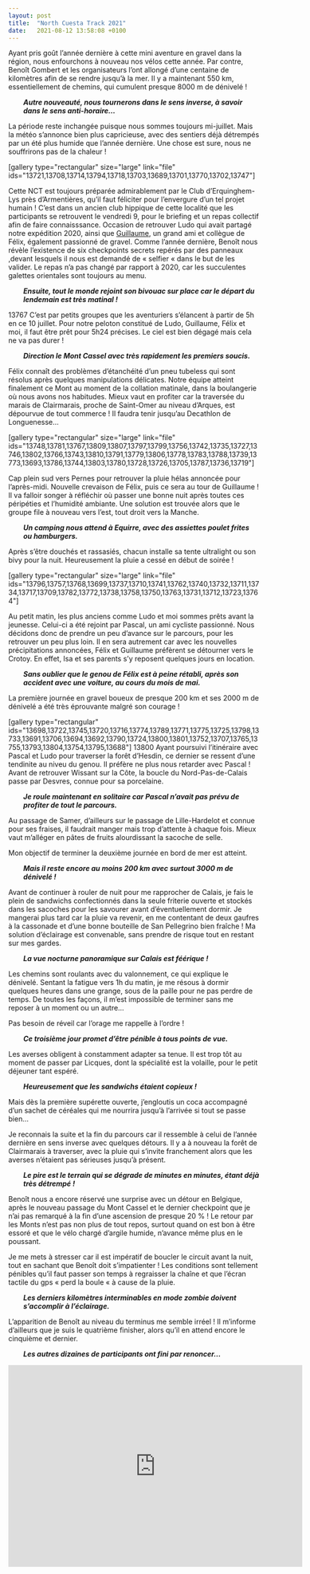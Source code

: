 ```yaml
---
layout: post
title:  "North Cuesta Track 2021"
date:   2021-08-12 13:58:08 +0100
---
```

Ayant pris goût l’année dernière à cette mini aventure en gravel dans la région, nous enfourchons à nouveau nos vélos cette année.
Par contre, Benoît Gombert et les organisateurs l’ont allongé d’une centaine de kilomètres afin de se rendre jusqu’à la mer. Il y a maintenant 550 km, essentiellement de chemins, qui cumulent presque 8000 m de dénivelé !
<p style="padding-left: 30px;"><em><strong>Autre nouveauté, nous tournerons dans le sens inverse, à savoir dans le sens anti-horaire…</strong></em></p>
La période reste inchangée puisque nous sommes toujours mi-juillet.
Mais la météo s’annonce bien plus capricieuse, avec des sentiers déjà détrempés par un été plus humide que l’année dernière.
Une chose est sure, nous ne souffrirons pas de la chaleur !

[gallery type="rectangular" size="large" link="file" ids="13721,13708,13714,13794,13718,13703,13689,13701,13770,13702,13747"]

Cette NCT est toujours préparée admirablement par le Club d’Erquinghem-Lys près d’Armentières, qu’il faut féliciter pour l’envergure d’un tel projet humain !
C’est dans un ancien club hippique de cette localité que les participants se retrouvent le vendredi 9, pour le briefing et un repas collectif afin de faire connaisssance.
Occasion de retrouver Ludo qui avait partagé notre expédition 2020, ainsi que <a href="https://twomoulins.fr/epicubike-bikepacking/">Guillaume</a>, un grand ami et collègue de Félix, également passionné de gravel.
Comme l’année dernière, Benoît nous révèle l’existence de six checkpoints secrets repérés par des panneaux ,devant lesquels il nous est demandé de « selfier «  dans le but de les valider.
Le repas n’a pas changé par rapport à 2020, car les succulentes galettes orientales sont toujours au menu.
<p style="padding-left: 30px;"><strong><em>Ensuite, tout le monde rejoint son bivouac sur place car le départ du lendemain est très matinal !</em></strong></p>


<center></center>
13767
C’est par petits groupes que les aventuriers s’élancent à partir de 5h en ce 10 juillet.
Pour notre peloton constitué de Ludo, Guillaume, Félix et moi, il faut être prêt pour 5h24 précises.
Le ciel est bien dégagé mais cela ne va pas durer !
<p style="padding-left: 30px;"><em><strong>Direction le Mont Cassel avec très rapidement les premiers soucis.</strong></em></p>
Félix connaît des problèmes d’étanchéité d’un pneu tubeless qui sont résolus après quelques manipulations délicates.
Notre équipe atteint finalement ce Mont au moment de la collation matinale, dans la boulangerie où nous avons nos habitudes.
Mieux vaut en profiter car la traversée du marais de Clairmarais, proche de Saint-Omer au niveau d’Arques, est dépourvue de tout commerce !
Il faudra tenir jusqu’au Decathlon de Longuenesse…

[gallery type="rectangular" size="large" link="file" ids="13748,13781,13767,13809,13807,13797,13799,13756,13742,13735,13727,13746,13802,13766,13743,13810,13791,13779,13806,13778,13783,13788,13739,13773,13693,13786,13744,13803,13780,13728,13726,13705,13787,13736,13719"]

Cap plein sud vers Pernes pour retrouver la pluie hélas annoncée pour l’après-midi.
Nouvelle crevaison de Félix, puis ce sera au tour de Guillaume !
Il va falloir songer à réfléchir où passer une bonne nuit après toutes ces péripéties et l’humidité ambiante.
Une solution est trouvée alors que le groupe file à nouveau vers l’est, tout droit vers la Manche.
<p style="padding-left: 30px;"><em><strong>Un camping nous attend à Equirre, avec des assiettes poulet frites ou hamburgers.</strong></em></p>
Après s’être douchés et rassasiés, chacun installe sa tente ultralight ou son bivy pour la nuit.
Heureusement la pluie a cessé en début de soirée !

[gallery type="rectangular" size="large" link="file" ids="13796,13757,13768,13699,13737,13710,13741,13762,13740,13732,13711,13734,13717,13709,13782,13772,13738,13758,13750,13763,13731,13712,13723,13764"]

Au petit matin, les plus anciens comme Ludo et moi sommes prêts avant la jeunesse.
Celui-ci a été rejoint par Pascal, un ami cycliste passionné.
Nous décidons donc de prendre un peu d’avance sur le parcours, pour les retrouver un peu plus loin.
Il en sera autrement car avec les nouvelles précipitations annoncées, Félix et Guillaume préfèrent se détourner vers le Crotoy.
En effet, Isa et ses parents s’y reposent quelques jours en location.
<p style="padding-left: 30px;"><em><strong>Sans oublier que le genou de Félix est à peine rétabli, après son accident avec une voiture, au cours du mois de mai.</strong></em></p>
La première journée en gravel boueux de presque 200 km et ses 2000 m de dénivelé a été très éprouvante malgré son courage !

[gallery type="rectangular" ids="13698,13722,13745,13720,13716,13774,13789,13771,13775,13725,13798,13733,13691,13706,13694,13692,13790,13724,13800,13801,13752,13707,13765,13755,13793,13804,13754,13795,13688"]
13800
Ayant poursuivi l’itinéraire avec Pascal et Ludo pour traverser la forêt d’Hesdin, ce dernier se ressent d’une tendinite au niveu du genou.
Il préfère ne plus nous retarder avec Pascal !
Avant de retrouver Wissant sur la Côte, la boucle du Nord-Pas-de-Calais passe par Desvres, connue pour sa porcelaine.
<p style="padding-left: 30px;"><em><strong>Je roule maintenant en solitaire car Pascal n’avait pas prévu de profiter de tout le parcours.</strong></em></p>
Au passage de Samer, d’ailleurs sur le passage de Lille-Hardelot et connue pour ses fraises, il faudrait manger  mais trop d’attente à chaque fois. Mieux vaut m’alléger en pâtes de fruits alourdissant la sacoche de selle.

Mon objectif de terminer la deuxième journée en bord de mer est atteint.
<p style="padding-left: 30px;"><em><strong>Mais il reste encore au moins 200 km avec surtout 3000 m de dénivelé !</strong></em></p>
Avant de continuer à rouler de nuit pour me rapprocher de Calais, je fais le plein de sandwichs confectionnés dans la seule friterie ouverte et stockés dans les sacoches pour les savourer avant d’éventuellement dormir.
Je mangerai plus tard car la pluie va revenir, en me contentant de deux gaufres à la cassonade et d’une bonne bouteille de San Pellegrino bien fraîche !
Ma solution d’éclairage est convenable, sans prendre de risque tout en restant sur mes gardes.
<p style="padding-left: 30px;"><em><strong>La vue nocturne panoramique sur Calais est féérique !</strong></em></p>
Les chemins sont roulants avec du valonnement, ce qui explique le dénivelé.
Sentant la fatigue vers 1h du matin, je me résous à dormir quelques heures dans une grange, sous de la paille pour ne pas perdre de temps.
De toutes les façons, il m’est impossible de terminer sans me reposer à un moment ou un autre…

Pas besoin de réveil car l’orage me rappelle à l’ordre !
<p style="padding-left: 30px;"><em><strong>Ce troisième jour promet d’être pénible à tous points de vue.</strong></em></p>
Les averses obligent à constamment adapter sa tenue.
Il est trop tôt au moment de passer par Licques, dont la spécialité est la volaille, pour le petit déjeuner tant espéré.
<p style="padding-left: 30px;"><em><strong>Heureusement que les sandwichs étaient copieux !</strong></em></p>
Mais dès la première supérette ouverte, j’engloutis un coca accompagné d’un sachet de céréales qui me nourrira jusqu’à l’arrivée si tout se passe bien…

Je reconnais la suite et la fin du parcours car il ressemble à celui de l’année dernière en sens inverse avec quelques détours.
Il y a à nouveau la forêt de Clairmarais à traverser, avec la pluie qui s’invite franchement alors que les averses n’étaient pas sérieuses jusqu’à présent.
<p style="padding-left: 30px;"><em><strong>Le pire est le terrain qui se dégrade de minutes en minutes, étant déjà très détrempé !</strong></em></p>
Benoît nous a encore réservé une surprise avec un détour en Belgique, après le nouveau passage du Mont Cassel et le dernier checkpoint que je n’ai pas remarqué à la fin d’une ascension de presque 20 % !
Le retour par les Monts n’est pas non plus de tout repos, surtout quand on est bon à être essoré et que le vélo chargé d’argile humide, n’avance même plus en le poussant.

Je me mets à stresser car il est impératif de boucler le circuit avant la nuit, tout en sachant que Benoît doit s’impatienter !
Les conditions sont tellement pénibles qu’il faut passer son temps à regraisser la chaîne et que l’écran tactile du gps «  perd la boule «  à cause de la pluie.
<p style="padding-left: 30px;"><em><strong>Les derniers kilomètres interminables en mode zombie doivent s’accomplir à l’éclairage.</strong></em></p>
L’apparition de Benoît au niveau du terminus me semble irréel !
Il m’informe d’ailleurs que je suis le quatrième finisher, alors qu’il en attend encore le cinquième et dernier.
<p style="padding-left: 30px;"><em><strong>Les autres dizaines de participants ont fini par renoncer…</strong></em></p>

<center><iframe src="https://www.strava.com/activities/5619660453/embed/0b3fb55cb556138c1c918a7615f9f48b238ed1d5" width="590" height="405" frameborder="0" scrolling="no" data-mce-fragment="1"></iframe></center>